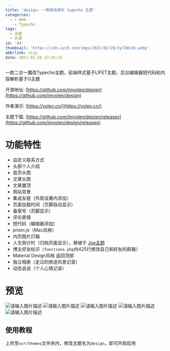 ```yaml
---
title: 'design: 一款简洁单栏 typecho 主题'
categories:
  - - Web
    - Typecho
tags:
  - 主题
  - 开源
id: '44'
thumbnail: 'https://cdn.uzz5.com/imgs/2021/02/28/Iy7ZWLd4.webp'
abbrlink: scjy
date: 2021-01-26 23:41:21
---
```



一款二合一魔改Typecho主题，前端样式基于LIFET主题，后台编辑器短代码和内容解析基于G主题 

开源地址: [https://github.com/imyolen/design](https://github.com/imyolen/design) 

作者演示: [https://yolen.cn/](https://yolen.cn/) 

主题下载: [https://github.com/imyolen/design/releases](https://github.com/imyolen/design/releases)

# 功能特性

*   自定义联系方式
*   头部个人介绍
*   首页头图
*   文章头图
*   文章置顶
*   网站背景
*   集成友链（外观设置内添加）
*   页面加载时间（页脚自动显示）
*   备案号（页脚显示）
*   评论表情
*   短代码（编辑器添加）
*   prism.js（Mac风格）
*   内页图片灯箱
*   人生倒计时（归档页面显示），移植于 [Joe主题](https://ae.js.cn/about.html)
*   博主好友标识（`functions.php`内425行修改自己和好友的邮箱）
*   Material Design风格 返回顶部
*   独立相册（走过的旅途风景记录）
*   动态说说（个人心情记录）

# 预览

![请输入图片描述](https://cdn.uzz5.com/imgs/2021/02/28/cAM9mVUZ.webp "请输入图片描述") ![请输入图片描述](https://cdn.uzz5.com/imgs/2021/02/28/f4aQYtAb.webp "请输入图片描述") ![请输入图片描述](https://cdn.uzz5.com/imgs/2021/02/28/a9v5ePgr.webp "请输入图片描述") ![请输入图片描述](https://cdn.uzz5.com/imgs/2021/02/28/TlBbsHe3.webp "请输入图片描述") ![请输入图片描述](https://cdn.uzz5.com/imgs/2021/02/28/hOKGew5j.webp "请输入图片描述")

## 使用教程

上传至`usr/themes`文件夹内，修改主题名为`design`，即可外观启用